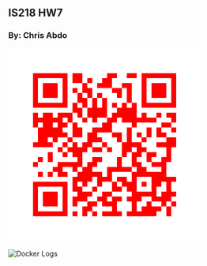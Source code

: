 ## IS218 HW7

### By: Chris Abdo

![QR Code Example](qr_codes/QRCode_20241104183011.png)

![Docker Logs]()
